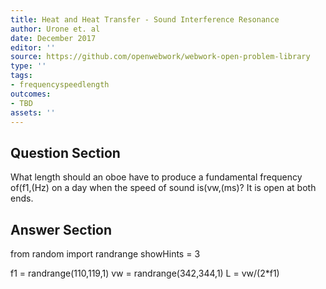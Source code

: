 ```yaml
---
title: Heat and Heat Transfer - Sound Interference Resonance
author: Urone et. al
date: December 2017
editor: ''
source: https://github.com/openwebwork/webwork-open-problem-library
type: ''
tags:
- frequencyspeedlength
outcomes:
- TBD
assets: ''
---
```


## Question Section 

What length should an oboe have to produce a fundamental frequency of(f1,(Hz) on a
day when the speed of sound is(vw,(ms)? It is open at both ends.


## Answer Section

from random import randrange
showHints = 3

f1 = randrange(110,119,1)
vw = randrange(342,344,1)
L = vw/(2*f1)